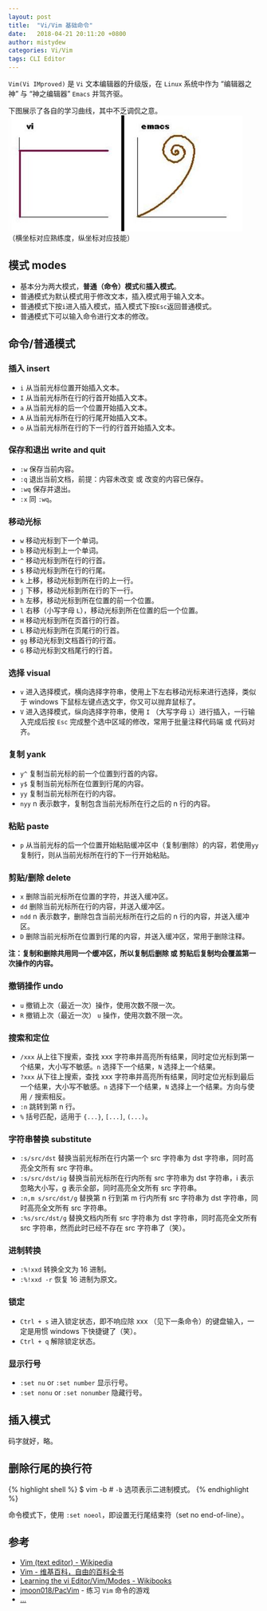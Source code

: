 ```yaml
---
layout: post
title:  "Vi/Vim 基础命令"
date:   2018-04-21 20:11:20 +0800
author: mistydew
categories: Vi/Vim
tags: CLI Editor
---
```

`Vim(Vi IMproved)` 是 `Vi` 文本编辑器的升级版，在 `Linux` 系统中作为 “编辑器之神” 与 “神之编辑器” `Emacs` 并驾齐驱。

下图展示了各自的学习曲线，其中不乏调侃之意。<br>
![curves](/images/20180421/vi_emacs_learning_curves.jpg)<br>
（横坐标对应熟练度，纵坐标对应技能）

## 模式 modes

* 基本分为两大模式，**普通（命令）模式**和**插入模式**。
* 普通模式为默认模式用于修改文本，插入模式用于输入文本。
* 普通模式下按`i`进入插入模式，插入模式下按`Esc`返回普通模式。
* 普通模式下可以输入命令进行文本的修改。

## 命令/普通模式

### 插入 insert

* `i` 从当前光标位置开始插入文本。
* `I` 从当前光标所在行的行首开始插入文本。
* `a` 从当前光标的后一个位置开始插入文本。
* `A` 从当前光标所在行的行尾开始插入文本。
* `o` 从当前光标所在行的下一行的行首开始插入文本。

### 保存和退出 write and quit

* `:w` 保存当前内容。
* `:q` 退出当前文档，前提：内容未改变 或 改变的内容已保存。
* `:wq` 保存并退出。
* `:x` 同 `:wq`。

### 移动光标

* `w` 移动光标到下一个单词。
* `b` 移动光标到上一个单词。
* `^` 移动光标到所在行的行首。
* `$` 移动光标到所在行的行尾。
* `k` 上移，移动光标到所在行的上一行。
* `j` 下移，移动光标到所在行的下一行。
* `h` 左移，移动光标到所在位置的前一个位置。
* `l` 右移（小写字母 `L`），移动光标到所在位置的后一个位置。
* `H` 移动光标到所在页首行的行首。
* `L` 移动光标到所在页尾行的行首。
* `gg` 移动光标到文档首行的行首。
* `G` 移动光标到文档尾行的行首。

### 选择 visual

* `v` 进入选择模式，横向选择字符串，使用上下左右移动光标来进行选择，类似于 windows 下鼠标左键点选文字，你又可以抛弃鼠标了。
* `V` 进入选择模式，纵向选择字符串，使用 `I` （大写字母 `i`）进行插入，一行输入完成后按 `Esc` 完成整个选中区域的修改，常用于批量注释代码端 或 代码对齐。

### 复制 yank

* `y^` 复制当前光标的前一个位置到行首的内容。
* `y$` 复制当前光标所在位置到行尾的内容。
* `yy` 复制当前光标所在行的内容。
* `nyy` n 表示数字，复制包含当前光标所在行之后的 n 行的内容。

### 粘贴 paste

* `p` 从当前光标的后一个位置开始粘贴缓冲区中（复制/删除）的内容，若使用`yy`复制行，则从当前光标所在行的下一行开始粘贴。

### 剪贴/删除 delete

* `x` 删除当前光标所在位置的字符，并送入缓冲区。
* `dd` 删除当前光标所在行的内容，并送入缓冲区。
* `ndd` n 表示数字，删除包含当前光标所在行之后的 n 行的内容，并送入缓冲区。
* `D` 删除当前光标所在位置到行尾的内容，并送入缓冲区，常用于删除注释。

**注：复制和删除共用同一个缓冲区，所以复制后删除 或 剪贴后复制均会覆盖第一次操作的内容。**

### 撤销操作 undo

* `u` 撤销上次（最近一次）操作，使用次数不限一次。
* `R` 撤销上次（最近一次） `u` 操作，使用次数不限一次。

### 搜索和定位

* `/xxx` 从上往下搜索，查找 xxx 字符串并高亮所有结果，同时定位光标到第一个结果，大小写不敏感。`n` 选择下一个结果，`N` 选择上一个结果。
* `?xxx` 从下往上搜索，查找 xxx 字符串并高亮所有结果，同时定位光标到最后一个结果，大小写不敏感。`n` 选择下一个结果，`N` 选择上一个结果。方向与使用 `/` 搜索相反。
* `:n` 跳转到第 n 行。
* `%` 括号匹配，适用于 `{...}`, `[...]`, `(...)`。

### 字符串替换 substitute

* `:s/src/dst` 替换当前光标所在行内第一个 src 字符串为 dst 字符串，同时高亮全文所有 src 字符串。
* `:s/src/dst/ig` 替换当前光标所在行内所有 src 字符串为 dst 字符串，i 表示忽略大小写，g 表示全部，同时高亮全文所有 src 字符串。
* `:n,m s/src/dst/g` 替换第 n 行到第 m 行内所有 src 字符串为 dst 字符串，同时高亮全文所有 src 字符串。
* `:%s/src/dst/g` 替换文档内所有 src 字符串为 dst 字符串，同时高亮全文所有 src 字符串，然而此时已经不存在 src 字符串了（笑）。

### 进制转换

* `:%!xxd` 转换全文为 16 进制。
* `:%!xxd -r` 恢复 16 进制为原文。

### 锁定

* `Ctrl + s` 进入锁定状态，即不响应除 xxx （见下一条命令）的键盘输入，一定是用惯 windows 下快捷键了（笑）。
* `Ctrl + q` 解除锁定状态。

### 显示行号

* `:set nu` or `:set number` 显示行号。
* `:set nonu` or `:set nonumber` 隐藏行号。

## 插入模式

码字就好，略。

## 删除行尾的换行符

{% highlight shell %}
$ vim -b <file> # `-b` 选项表示二进制模式。
{% endhighlight %}

命令模式下，使用 `:set noeol`，即设置无行尾结束符（set no end-of-line）。

## 参考
* [Vim (text editor) - Wikipedia](https://en.wikipedia.org/wiki/Vim_(text_editor))
* [Vim - 维基百科，自由的百科全书](https://zh.wikipedia.org/wiki/Vim)
* [Learning the vi Editor/Vim/Modes - Wikibooks](https://en.wikibooks.org/wiki/Learning_the_vi_Editor/Vim/Modes)
* [jmoon018/PacVim](https://github.com/jmoon018/PacVim) - 练习 `Vim` 命令的游戏
* [...](http://github.com/mistydew)
